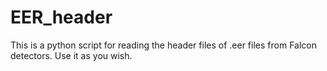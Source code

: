 # EER_header
This is a python script for reading the header files of .eer files from Falcon detectors. Use it as you wish. 
